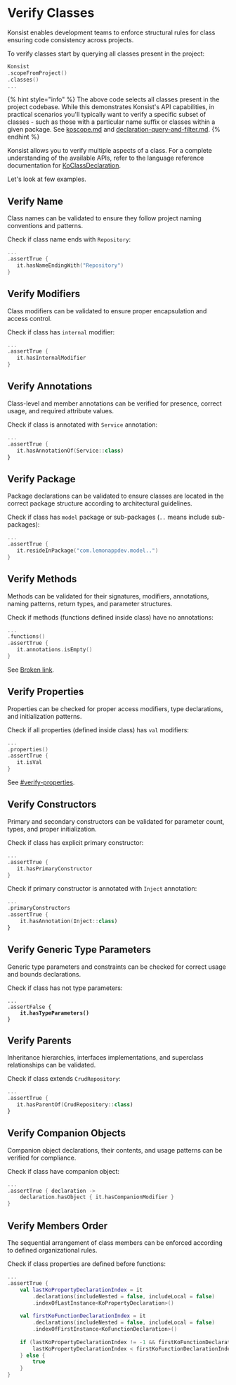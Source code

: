 # Verify Classes

Konsist enables development teams to enforce structural rules for class ensuring code consistency across projects.

To verify classes start by querying all classes present in the project:

```kotlin
Konsist
.scopeFromProject()
.classes()
...
```

{% hint style="info" %}
The above code selects all classes present in the project codebase. While this demonstrates Konsist's API capabilities, in practical scenarios you'll typically want to verify a specific subset of classes - such as those with a particular name suffix or classes within a given package. See [koscope.md](../writing-tests/koscope.md "mention") and [declaration-query-and-filter.md](../writing-tests/declaration-query-and-filter.md "mention").&#x20;
{% endhint %}

Konsist allows you to verify multiple aspects of a class. For a complete understanding of the available APIs, refer to the language reference documentation for [KoClassDeclaration](https://lemonappdev.github.io/konsist/-konsist%200.17.0/com.lemonappdev.konsist.api.declaration/-ko-class-declaration/index.html).

Let's look at few examples.

## Verify Name

Class names can be validated to ensure they follow project naming conventions and patterns.

Check if class name ends with `Repository`:

```kotlin
...
.assertTrue {
   it.hasNameEndingWith("Repository")
}
```

## Verify Modifiers

Class modifiers can be validated to ensure proper encapsulation and access control.

Check if class has `internal` modifier:

```kotlin
...
.assertTrue {
   it.hasInternalModifier
}
```

## Verify Annotations

Class-level and member annotations can be verified for presence, correct usage, and required attribute values.

Check if class is annotated with `Service` annotation:

```kotlin
...
.assertTrue {
   it.hasAnnotationOf(Service::class)
}
```

## Verify Package

Package declarations can be validated to ensure classes are located in the correct package structure according to architectural guidelines.

Check if class has `model` package or sub-packages (`..` means include sub-packages):

```kotlin
...
.assertTrue {
   it.resideInPackage("com.lemonappdev.model..")
}
```

## Verify Methods

Methods can be validated for their signatures, modifiers, annotations, naming patterns, return types, and parameter structures.

Check if methods (functions defined inside class) have no annotations:

```kotlin
...
.functions()
.assertTrue {
   it.annotations.isEmpty()
}
```

See [Broken link](broken-reference "mention").

## Verify Properties

Properties can be checked for proper access modifiers, type declarations, and initialization patterns.

Check if all properties (defined inside class) has `val` modifiers:

```kotlin
...
.properties()
.assertTrue {
   it.isVal
}
```

See [#verify-properties](verify-classes.md#verify-properties "mention").

## Verify Constructors

Primary and secondary constructors can be validated for parameter count, types, and proper initialization.

Check if class has explicit primary constructor:

```kotlin
...
.assertTrue {
   it.hasPrimaryConstructor
}
```

Check if primary constructor is annotated with `Inject` annotation:

```kotlin
...
.primaryConstructors
.assertTrue {
    it.hasAnnotation(Inject::class)
}
```

## Verify Generic Type Parameters

Generic type parameters and constraints can be checked for correct usage and bounds declarations.

Check if class has not type parameters:

<pre class="language-kotlin"><code class="lang-kotlin">...
.assertFalse {
<strong>    it.hasTypeParameters()
</strong>}
</code></pre>

## Verify Parents

Inheritance hierarchies, interfaces implementations, and superclass relationships can be validated.

Check if class extends `CrudRepository`:

```kotlin
...
.assertTrue {
   it.hasParentOf(CrudRepository::class)
}
```

## Verify Companion Objects

Companion object declarations, their contents, and usage patterns can be verified for compliance.

Check if class have companion object:

```kotlin
...
.assertTrue { declaration ->
    declaration.hasObject { it.hasCompanionModifier }
}
```

## Verify Members Order

The sequential arrangement of class members can be enforced according to defined organizational rules.

Check if class properties are defined before functions:

```kotlin
...
.assertTrue {
    val lastKoPropertyDeclarationIndex = it
        .declarations(includeNested = false, includeLocal = false)
        .indexOfLastInstance<KoPropertyDeclaration>()
    
    val firstKoFunctionDeclarationIndex = it
        .declarations(includeNested = false, includeLocal = false)
        .indexOfFirstInstance<KoFunctionDeclaration>()
    
    if (lastKoPropertyDeclarationIndex != -1 && firstKoFunctionDeclarationIndex != -1) {
        lastKoPropertyDeclarationIndex < firstKoFunctionDeclarationIndex
    } else {
        true
    }
}
```





